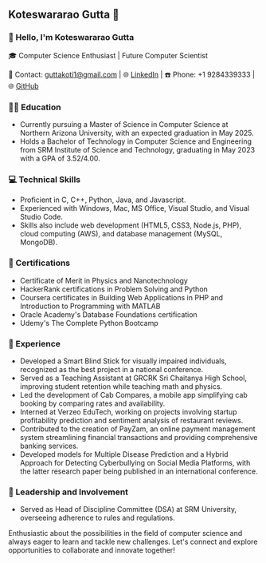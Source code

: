 ## Koteswararao Gutta 🌟

### 👋 Hello, I'm Koteswararao Gutta

🎓 Computer Science Enthusiast | Future Computer Scientist

📧 Contact: guttakoti1@gmail.com | 🌐 [LinkedIn](www.linkedin.com/in/koteswararao-gutta) | ☎️ Phone: +1 9284339333 | 🌐 [GitHub](github.com/Koteswararao-Gutta)

### 👨‍🎓 Education

- Currently pursuing a Master of Science in Computer Science at Northern Arizona University, with an expected graduation in May 2025.
- Holds a Bachelor of Technology in Computer Science and Engineering from SRM Institute of Science and Technology, graduating in May 2023 with a GPA of 3.52/4.00.

### 💻 Technical Skills

- Proficient in C, C++, Python, Java, and Javascript.
- Experienced with Windows, Mac, MS Office, Visual Studio, and Visual Studio Code.
- Skills also include web development (HTML5, CSS3, Node.js, PHP), cloud computing (AWS), and database management (MySQL, MongoDB).

### 📜 Certifications

- Certificate of Merit in Physics and Nanotechnology
- HackerRank certifications in Problem Solving and Python
- Coursera certificates in Building Web Applications in PHP and Introduction to Programming with MATLAB
- Oracle Academy's Database Foundations certification
- Udemy's The Complete Python Bootcamp

### 💼 Experience

- Developed a Smart Blind Stick for visually impaired individuals, recognized as the best project in a national conference.
- Served as a Teaching Assistant at GRCRK Sri Chaitanya High School, improving student retention while teaching math and physics.
- Led the development of Cab Compares, a mobile app simplifying cab booking by comparing rates and availability.
- Interned at Verzeo EduTech, working on projects involving startup profitability prediction and sentiment analysis of restaurant reviews.
- Contributed to the creation of PayZam, an online payment management system streamlining financial transactions and providing comprehensive banking services.
- Developed models for Multiple Disease Prediction and a Hybrid Approach for Detecting Cyberbullying on Social Media Platforms, with the latter research paper being published in an international conference.

### 🌟 Leadership and Involvement

- Served as Head of Discipline Committee (DSA) at SRM University, overseeing adherence to rules and regulations.

Enthusiastic about the possibilities in the field of computer science and always eager to learn and tackle new challenges. Let's connect and explore opportunities to collaborate and innovate together!
